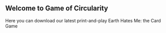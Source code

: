## Welcome to Game of Circularity

Here you can download our latest print-and-play Earth Hates Me: the Card Game



